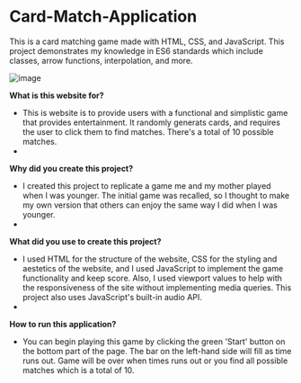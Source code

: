 # Card-Match-Application
This is a card matching game made with HTML, CSS, and JavaScript. This project demonstrates my knowledge in ES6 standards which include classes, arrow functions, interpolation, and more.

![image](https://user-images.githubusercontent.com/60676195/132781268-8dc6f456-e6ea-40bc-877c-3bbd3db6d0e0.png)

<b>What is this website for?</b>
-   This is website is to provide users with a functional and simplistic game that provides entertainment. It randomly generats cards, and requires the user to click them to find matches. There's a total of 10 possible matches.
-   

<b>Why did you create this project?</b>
-   I created this project to replicate a game me and my mother played when I was younger. The initial game was recalled, so I thought to make my own version that others can enjoy the same way I did when I was younger.
-   

<b>What did you use to create this project?</b>
-   I used HTML for the structure of the website, CSS for the styling and aestetics of the website, and I used JavaScript to implement the game functionality and keep score. Also, I used viewport values to help with the responsiveness of the site without implementing media queries. This project also uses JavaScript's built-in audio API.
-   

<b>How to run this application?</b>
-   You can begin playing this game by clicking the green 'Start' button on the bottom part of the page. The bar on the left-hand side will fill as time runs out. Game will be over when times runs out or you find all possible matches which is a total of 10.
